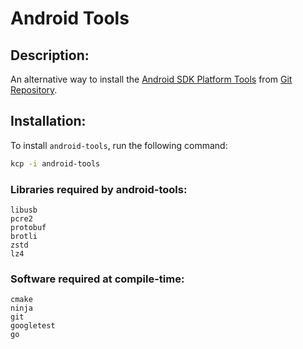 # Android Tools

## Description:  
An alternative way to install the [Android SDK Platform Tools]( https://developer.android.com/tools/releases/platform-tools)
from [Git Repository](https://github.com/nmeum/android-tools).  

## Installation:
To install `android-tools`, run the following command:  

```bash
kcp -i android-tools
```
### Libraries required by android-tools:  

    libusb
    pcre2
    protobuf
    brotli
    zstd
    lz4

### Software required at compile-time:  

    cmake
    ninja
    git
    googletest
    go
